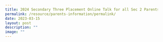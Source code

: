```yaml
---
title: 2024 Secondary Three Placement Online Talk for all Sec 2 Parents
permalink: /resource/parents-information/permalink/
date: 2023-03-15
layout: post
description: ""
image: ""
---
```


